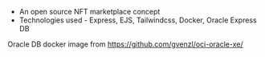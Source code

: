 - An open source NFT marketplace concept
- Technologies used - Express, EJS, Tailwindcss, Docker, Oracle Express DB

Oracle DB docker image from https://github.com/gvenzl/oci-oracle-xe/
